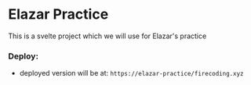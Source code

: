 # Elazar Practice

This is a svelte project which we will use for Elazar's practice


### Deploy:
* deployed version will be at: `https://elazar-practice/firecoding.xyz`
